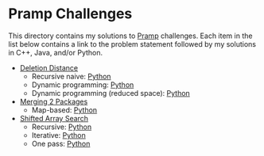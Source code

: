 Pramp Challenges
================

This directory contains my solutions to [Pramp](https://www.pramp.com/)
challenges. Each item in the list below contains a link to the problem
statement followed by my solutions in C++, Java, and/or Python.

* [Deletion Distance](https://www.pramp.com/challenge/61ojWAjLJbhob2nP2q1O)
  - Recursive naive:
    [Python](python/deletion_distance_naive.py)
  - Dynamic programming:
    [Python](python/deletion_distance_dp.py)
  - Dynamic programming (reduced space):
    [Python](python/deletion_distance_dpo.py)
* [Merging 2 Packages](https://www.pramp.com/challenge/L3wQBnQYAEh5K97W9ONK)
  - Map-based:
    [Python](python/merging_packages.py)
* [Shifted Array Search](https://www.pramp.com/challenge/N5LYMbYzyOtbpovQoYPX)
  - Recursive:
    [Python](python/shifted_array_search_recursive.py)
  - Iterative:
    [Python](python/shifted_array_search_iterative.py)
  - One pass:
    [Python](python/shifted_array_search_one_pass.py)
